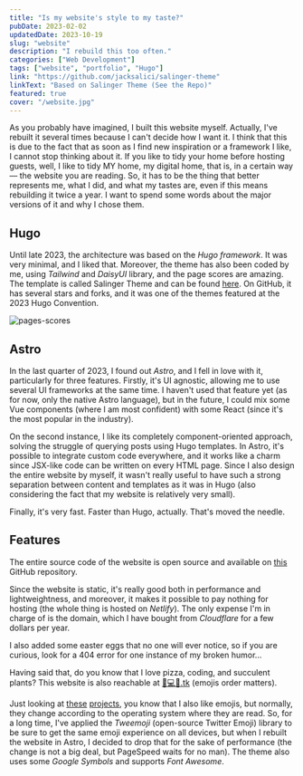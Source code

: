 ```yaml
---
title: "Is my website's style to my taste?"
pubDate: 2023-02-02
updatedDate: 2023-10-19
slug: "website"
description: "I rebuild this too often."
categories: ["Web Development"]
tags: ["website", "portfolio", "Hugo"]
link: "https://github.com/jacksalici/salinger-theme"
linkText: "Based on Salinger Theme (See the Repo)"
featured: true
cover: "/website.jpg"
---
```


As you probably have imagined, I built this website myself. Actually, I've rebuilt it several times because I can't decide how I want it. I think that this is due to the fact that as soon as I find new inspiration or a framework I like, I cannot stop thinking about it. If you like to tidy your home before hosting guests, well, I like to tidy MY home, my digital home, that is, in a certain way — the website you are reading. So, it has to be the thing that better represents me, what I did, and what my tastes are, even if this means rebuilding it twice a year. I want to spend some words about the major versions of it and why I chose them.

## Hugo

Until late 2023, the architecture was based on the _Hugo framework_. It was very minimal, and I liked that. Moreover, the theme has also been coded by me, using _Tailwind_ and _DaisyUI_ library, and the page scores are amazing. The template is called Salinger Theme and can be found [here](/p/salinger-theme). On GitHub, it has several stars and forks, and it was one of the themes featured at the 2023 Hugo Convention.

![pages-scores](/uploads/scores.png)

## Astro

In the last quarter of 2023, I found out _Astro_, and I fell in love with it, particularly for three features. Firstly, it's UI agnostic, allowing me to use several UI frameworks at the same time. I haven't used that feature yet (as for now, only the native Astro language), but in the future, I could mix some Vue components (where I am most confident) with some React (since it's the most popular in the industry).

On the second instance, I like its completely component-oriented approach, solving the struggle of querying posts using Hugo templates. In Astro, it's possible to integrate custom code everywhere, and it works like a charm since JSX-like code can be written on every HTML page. Since I also design the entire website by myself, it wasn't really useful to have such a strong separation between content and templates as it was in Hugo (also considering the fact that my website is relatively very small).

Finally, it's very fast. Faster than Hugo, actually. That's moved the needle.

## Features

The entire source code of the website is open source and available on [this](https://github.com/jacksalici/jacksalici.com) GitHub repository.

Since the website is static, it's really good both in performance and lightweightness, and moreover, it makes it possible to pay nothing for hosting (the whole thing is hosted on _Netlify_). The only expense I'm in charge of is the domain, which I have bought from _Cloudflare_ for a few dollars per year.

I also added some easter eggs that no one will ever notice, so if you are curious, look for a 404 error for one instance of my broken humor...

Having said that, do you know that I love pizza, coding, and succulent plants? This website is also reachable at [🍕💻🌵.tk](http://🍕💻🌵.tk) (emojis order matters).

Just looking at [these](/p/emojipoll/) [projects](/p/emoji-list-api/), you know that I also like emojis, but normally, they change according to the operating system where they are read. So, for a long time, I've applied the _Tweemoji_ (open-source Twitter Emoji) library to be sure to get the same emoji experience on all devices, but when I rebuilt the website in Astro, I decided to drop that for the sake of performance (the change is not a big deal, but PageSpeed waits for no man). The theme also uses some _Google Symbols_ and supports _Font Awesome_.
